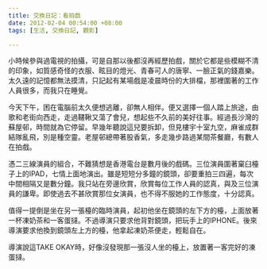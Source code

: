 ```yaml
---
title: 交換日記：看拍戲
date: 2012-02-04 00:54:00 +08:00
tags: [生活, 交換日記, 觀影]

---
```


小時候參與過電視的拍攝，可是自那以後都沒再經歷拍戲，關於它都是些模糊不清的印象，如質感奇怪的衣服、眩目的燈光、青春可人的唐寧、一臉正氣的錢嘉樂。太久遠的記憶都無法摸清，只記起有某場戲是凌晨時份的大排檔，那裡圍著的工作人員很多，而我只在睡覺。  
  
今天下午，困在電腦前太久便想逃離，卻無人相伴。便又選擇一個人踏上旅途，由歌和老街向西走，走過韆鞦又蕩了會兒，想起些不久前的美好往事。經過長沙灣的蘇屋邨，時間就為它停留。早幾年聽說這兒要拆卸，但見樓宇十室九空，麻雀成群結隊亂飛，別是種空靈。老屋邨總帶著股香氣，多走幾步路過某間茶餐廳，有數人在拍戲。  
  
憑二三線演員的組合，不難猜想是香港電台是數月後的戲碼。三位演員圍著窠臼檯子上的IPAD，七情上面地演出。雖是短短分多鐘的鏡頭，卻要重拍三四遍，每次中間相隔又是數分鐘。我只站在旁邊欣賞，欣賞每位工作人員的認真，與及三位演員的謙卑。即使過去不甚欣賞那位女演員，也不得不服她的工作態度，十分認真。  
  
值得一提倒是坐在另一張檯的臨時演員，起初他坐在鏡頭的左下方的檯，上面放著一杯凍奶茶和一客蛋撻。不過導演只要求他背對鏡頭，把玩手上的IPHONE。後來導演要求他換到鏡頭左上方的檯，他拿起凍奶茶便走，輕鬆自在。  
  
導演說這TAKE OKAY時，好像沒發現那一張沒人坐的檯上，放置著一客完好的凍蛋撻。
